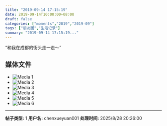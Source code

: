 ```yaml
---
title: "2019-09-14 17:15:19"
date: 2019-09-14T10:00:00+08:00
draft: false
categories: ["moments","2019","2019-09"]
tags: ["朋友圈","生活记录"]
summary: "2019-09-14 17:15:19..."
---
```


“和我在成都的街头走一走～”

## 媒体文件

- ![Media 1](/Moments/photos/2019-09-14/201909141715190.jpg)
- ![Media 2](/Moments/photos/2019-09-14/201909141715191.jpg)
- ![Media 3](/Moments/photos/2019-09-14/201909141715192.jpg)
- ![Media 4](/Moments/photos/2019-09-14/201909141715193.jpg)
- ![Media 5](/Moments/photos/2019-09-14/201909141715194.jpg)
- ![Media 6](/Moments/photos/2019-09-14/201909141715195.jpg)

---

**帖子类型:** 1
**用户名:** chenxueyuan001
**处理时间:** 2025/8/28 20:26:00